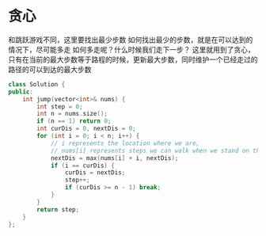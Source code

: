 # 贪心
和跳跃游戏不同，这里要找出最少步数
如何找出最少的步数，就是在可以达到的情况下，尽可能多走
如何多走呢？什么时候我们走下一步？
这里就用到了贪心，只有在当前的最大步数等于路程的时候，更新最大步数，同时维护一个已经走过的路径的可以到达的最大步数
```c++
class Solution {
public:
    int jump(vector<int>& nums) {
        int step = 0;
        int n = nums.size();
        if (n == 1) return 0;
        int curDis = 0, nextDis = 0;
        for (int i = 0; i < n; i++) {
            // i represents the location where we are, 
            // nums[i] represents steps we can walk when we stand on the grid
            nextDis = max(nums[i] + i, nextDis); 
            if (i == curDis) {
                curDis = nextDis;
                step++;
                if (curDis >= n - 1) break;
            }
        }
        return step;
    }
};
```